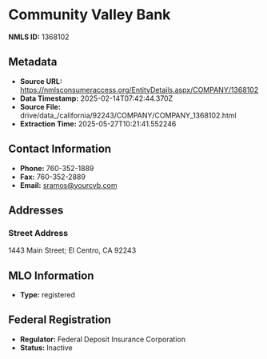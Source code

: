 # Community Valley Bank

**NMLS ID:** 1368102

## Metadata
- **Source URL:** https://nmlsconsumeraccess.org/EntityDetails.aspx/COMPANY/1368102
- **Data Timestamp:** 2025-02-14T07:42:44.370Z
- **Source File:** drive/data_/california/92243/COMPANY/COMPANY_1368102.html
- **Extraction Time:** 2025-05-27T10:21:41.552246

## Contact Information
- **Phone:** 760-352-1889
- **Fax:** 760-352-2889
- **Email:** sramos@yourcvb.com

## Addresses
### Street Address
1443 Main Street; El Centro, CA 92243

## MLO Information
- **Type:** registered

## Federal Registration
- **Regulator:** Federal Deposit Insurance Corporation
- **Status:** Inactive
